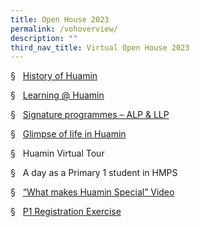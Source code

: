 ```yaml
---
title: Open House 2023
permalink: /vohoverview/
description: ""
third_nav_title: Virtual Open House 2023
---
```

§   [History of Huamin](https://www.huaminpri.moe.edu.sg/about-us/Schools-Information/schools-history/)

§   [Learning @ Huamin](https://www.huaminpri.moe.edu.sg/our-curriculum/EL/)

§   [Signature programmes – ALP & LLP](https://www.huaminpri.moe.edu.sg/about-us/Learning-for-Life-Programme/applied-learning-programme/)

§   [Glimpse of life in Huamin](https://www.youtube.com/watch?v=NQq74Mru2Og)

§   Huamin Virtual Tour

§   A day as a Primary 1 student in HMPS

§   [“What makes Huamin Special” Video ](https://www.youtube.com/watch?v=pvw5lqGYkKU)

§   [P1 Registration Exercise](https://www.moe.gov.sg/primary/p1-registration)